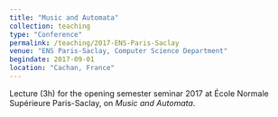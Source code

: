 ```yaml
---
title: "Music and Automata"
collection: teaching
type: "Conference"
permalink: /teaching/2017-ENS-Paris-Saclay
venue: "ENS Paris-Saclay, Computer Science Department"
begindate: 2017-09-01
location: "Cachan, France"
---
```


Lecture (3h) for the opening semester seminar 2017 at École Normale Supérieure Paris-Saclay, on _Music and Automata_.